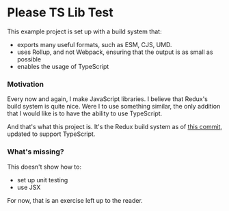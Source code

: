 # Please TS Lib Test

This example project is set up with a build system that:

- exports many useful formats, such as ESM, CJS, UMD.
- uses Rollup, and not Webpack, ensuring that the output is as small as possible
- enables the usage of TypeScript

### Motivation

Every now and again, I make JavaScript libraries. I believe that Redux's build system is
quite nice. Were I to use something similar, the only addition that I would like is to
have the ability to use TypeScript.

And that's what this project is. It's the Redux build system as of [this commit](https://github.com/reduxjs/redux/tree/afd762f182f609789659dc44764d4e64792bf9a5), updated
to support TypeScript.

### What's missing?

This doesn't show how to:

- set up unit testing
- use JSX

For now, that is an exercise left up to the reader.

